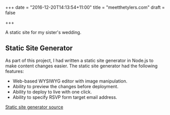 +++
date = "2016-12-20T14:13:54+11:00"
title = "meetthetylers.com"
draft = false

+++

A static site for my sister's wedding.

## Static Site Generator

As part of this project, I had written a static site generator in Node.js
to make content changes easier. The static site generator had the following features:

* Web-based WYSIWYG editor with image manipulation.
* Ability to preview the changes before deployment.
* Ability to deploy to live with one click.
* Ability to specify RSVP form target email address.

[<i class="fa fa-github"></i> Static site generator source](https://github.com/HoangPaul/wysiwyg-meetthetylers.com)